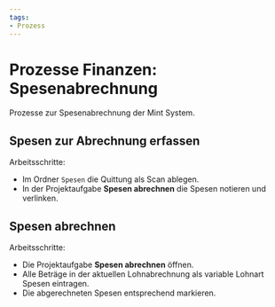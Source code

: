 ```yaml
---
tags:
- Prozess
---
```

# Prozesse Finanzen: Spesenabrechnung
Prozesse zur Spesenabrechnung der Mint System.

## Spesen zur Abrechnung erfassen

Arbeitsschritte:
* Im Ordner `Spesen` die Quittung als Scan ablegen.
* In der Projektaufgabe **Spesen abrechnen** die Spesen notieren und verlinken.

## Spesen abrechnen

Arbeitsschritte:
* Die Projektaufgabe **Spesen abrechnen** öffnen.
* Alle Beträge in der aktuellen Lohnabrechnung als variable Lohnart Spesen eintragen.
* Die abgerechneten Spesen entsprechend markieren.